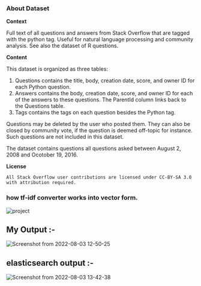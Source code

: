 ### About Dataset

<b> Context </b>

Full text of all questions and answers from Stack Overflow that are tagged with the python tag. Useful for natural language processing and community analysis. See also the dataset of R questions.

<b> Content</b>

This dataset is organized as three tables:

   1. Questions contains the title, body, creation date, score, and owner ID for each Python question.
   2. Answers contains the body, creation date, score, and owner ID for each of the answers to these questions. The ParentId column links back to the Questions table.
   3. Tags contains the tags on each question besides the Python tag.

Questions may be deleted by the user who posted them. They can also be closed by community vote, if the question is deemed off-topic for instance. Such questions are not included in this dataset.

The dataset contains questions all questions asked between August 2, 2008 and Ocotober 19, 2016.

<b> License </b>

    All Stack Overflow user contributions are licensed under CC-BY-SA 3.0 with attribution required.


### how tf-idf converter works into vector form.

![project](https://user-images.githubusercontent.com/51665663/182559122-c4444f2c-6527-436c-9b87-90a450e78d4a.png)


## My Output :-


![Screenshot from 2022-08-03 12-50-25](https://user-images.githubusercontent.com/51665663/182556964-e42ebef6-ba04-47e5-9325-6e200a0cb61b.png)


## elasticsearch output :- 

![Screenshot from 2022-08-03 13-42-38](https://user-images.githubusercontent.com/51665663/182558740-ad2831a8-54e5-4052-ad8e-82bf6a6647ad.png)


